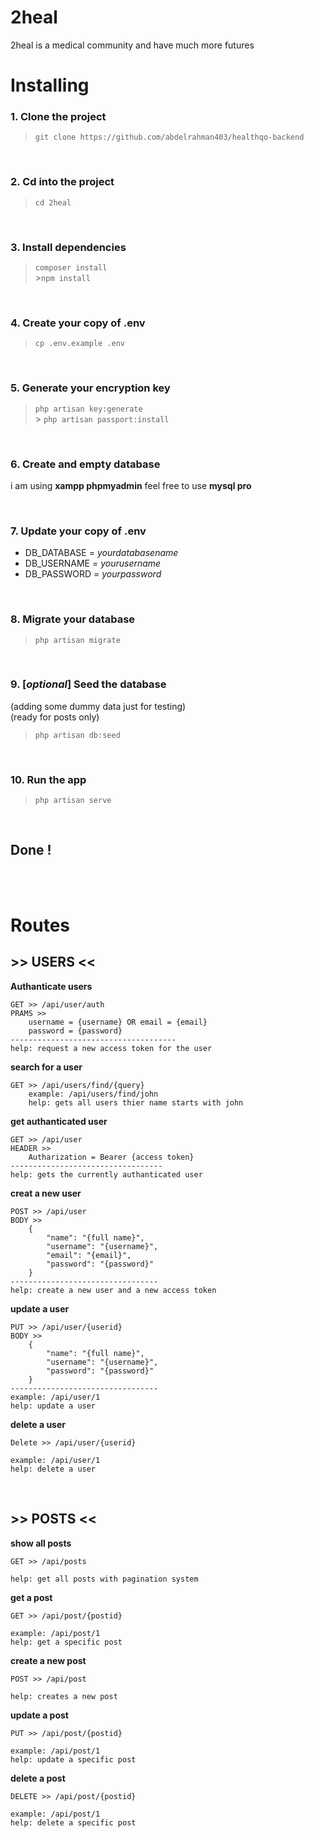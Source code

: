 # 2heal

2heal is a medical community and have much more futures

# Installing

### 1. Clone the project<br>

> `git clone https://github.com/abdelrahman403/healthqo-backend`

<br/>

### 2. Cd into the project

> `cd 2heal`

<br/>

### 3. Install dependencies

> `composer install`<br> >`npm install`

<br/>

### 4. Create your copy of .env

> `cp .env.example .env`

<br/>

### 5. Generate your encryption key

> `php artisan key:generate`<br> > `php artisan passport:install`

<br/>

### 6. Create and empty database

i am using **xampp phpmyadmin** feel free to use **mysql pro**

<br/>

### 7. Update your copy of .env

-   DB_DATABASE = $your database name$
-   DB_USERNAME = $your username$
-   DB_PASSWORD = $your password$

<br/>

### 8. Migrate your database

> `php artisan migrate`

<br/>

### 9. [*optional*] Seed the database

(adding some dummy data just for testing)<br/>
(ready for posts only)

> `php artisan db:seed`

<br/>

### 10. Run the app

> `php artisan serve`

<br/>

## Done !

<br/>
<br/>

# Routes

## >> USERS <<

**Authanticate users**

```
GET >> /api/user/auth
PRAMS >>
    username = {username} OR email = {email}
    password = {password}
-------------------------------------
help: request a new access token for the user
```

**search for a user**

```
GET >> /api/users/find/{query}
    example: /api/users/find/john
    help: gets all users thier name starts with john
```

**get authanticated user**

```
GET >> /api/user
HEADER >>
    Autharization = Bearer {access token}
----------------------------------
help: gets the currently authanticated user
```

**creat a new user**

```
POST >> /api/user
BODY >>
    {
        "name": "{full name}",
        "username": "{username}",
        "email": "{email}",
        "password": "{password}"
    }
---------------------------------
help: create a new user and a new access token
```

**update a user**

```
PUT >> /api/user/{userid}
BODY >>
    {
        "name": "{full name}",
        "username": "{username}",
        "password": "{password}"
    }
---------------------------------
example: /api/user/1
help: update a user
```

**delete a user**

```
Delete >> /api/user/{userid}

example: /api/user/1
help: delete a user
```

<br>

## >> POSTS <<

**show all posts**

```
GET >> /api/posts

help: get all posts with pagination system
```

**get a post**

```
GET >> /api/post/{postid}

example: /api/post/1
help: get a specific post
```

**create a new post**

```
POST >> /api/post

help: creates a new post
```

**update a post**

```
PUT >> /api/post/{postid}

example: /api/post/1
help: update a specific post
```

**delete a post**

```
DELETE >> /api/post/{postid}

example: /api/post/1
help: delete a specific post
```
